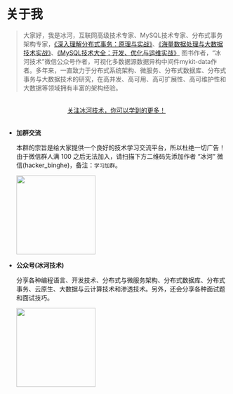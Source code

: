 # 关于我

>大家好，我是冰河，互联网高级技术专家、MySQL技术专家、分布式事务架构专家，[《深入理解分布式事务：原理与实战》](<https://item.jd.com/12972343.html>)、[《海量数据处理与大数据技术实战》](<https://item.jd.com/12710993.html>)、[《MySQL技术大全：开发、优化与运维实战》](<https://item.jd.com/13036154.html>) 图书作者，“冰河技术”微信公众号作者，可视化多数据源数据异构中间件mykit-data作者。多年来，一直致力于分布式系统架构、微服务、分布式数据库、分布式事务与大数据技术的研究，在高并发、高可用、高可扩展性、高可维护性和大数据等领域拥有丰富的架构经验。

<br/>
<div align="center">
    <a href="https://github.com/binghe001/BingheGuide">关注冰河技术，你可以学到的更多！</a>
</div>
<br/>  

- **加群交流** 

    本群的宗旨是给大家提供一个良好的技术学习交流平台，所以杜绝一切广告！由于微信群人满 100 之后无法加入，请扫描下方二维码先添加作者 “冰河” 微信(hacker_binghe)，备注：`学习加群`。
    
    <img src="/images/personal/hacker_binghe.jpg" width="180" height="180"/>

- **公众号(冰河技术)**

    分享各种编程语言、开发技术、分布式与微服务架构、分布式数据库、分布式事务、云原生、大数据与云计算技术和渗透技术。另外，还会分享各种面试题和面试技巧。
    
    <img src="https://img-blog.csdnimg.cn/20210426115714643.jpg" width="180" height="180"/>

